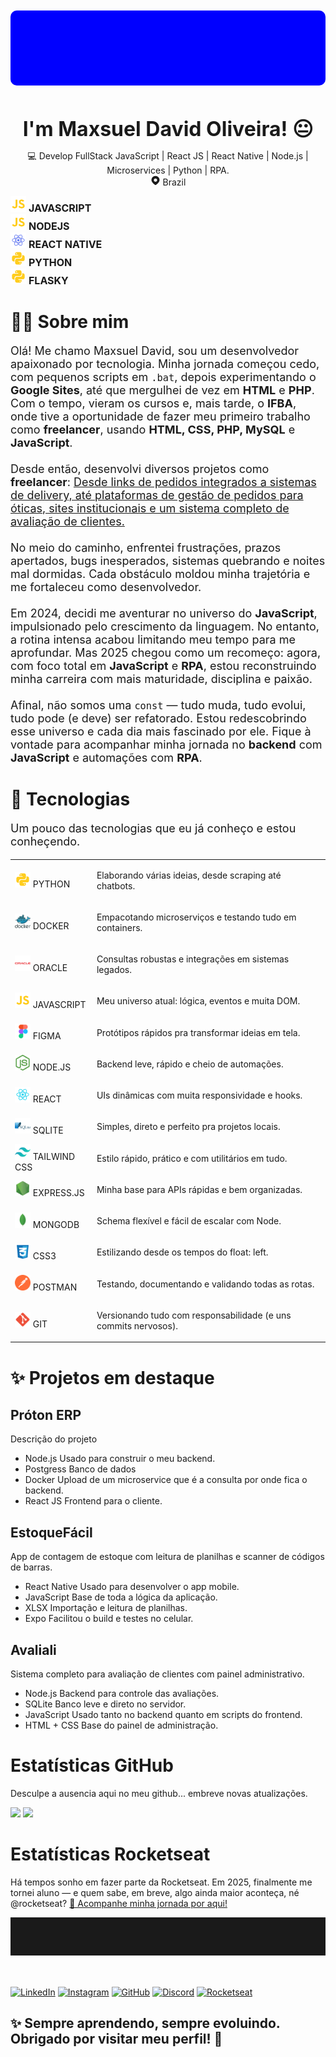 
<div id="page">




<div id="intro">
  <div id="banner-profile" style="width: 100%;
  height: 120px;
  background-color: blue;
  border-radius: 10px;
  margin-top: 10px;
  margin-bottom: 50px;"></div>
  <!-- Imagem/Profile -->
  <!-- <div class="profile-container">
    <img class="center" src="./imgs/profile.jpg" width="170px" height="170px" style="border-radius : 65px 45px 65px 45px; object-fit: cover;" title="Maxsuel por aqui ! 😉😀"/>
  </div> -->
  <h1 align="center" style="border: none; padding: 0; margin: 0; font-size: 2rem;">I'm Maxsuel David Oliveira! 😐</h1>
  <p align="center" class="profile_description" style="">
    💻 Develop FullStack JavaScript | React JS | React Native | Node.js | Microservices | Python | RPA. <br>
    <svg stroke="currentColor" fill="none" stroke-width="0" width="16" height="16" viewBox="0 0 24 24" xmlns="http://www.w3.org/2000/svg" class="text-gray-200"><path fill-rule="evenodd" clip-rule="evenodd" d="M12.0015 1.25C8.17538 1.25 4.52505 3.51253 2.99714 7.08468C1.57518 10.4086 2.34496 13.2373 3.94771 15.6595C5.26177 17.6454 7.17835 19.4178 8.90742 21.0168L8.90824 21.0175C9.23768 21.3222 9.56031 21.6206 9.87066 21.9129L9.87231 21.9145C10.4473 22.4528 11.2112 22.75 12.0015 22.75C12.7919 22.75 13.5558 22.4528 14.1258 21.9144C14.4243 21.6396 14.7286 21.3592 15.039 21.0732C16.7869 19.4628 18.7254 17.672 20.0582 15.6609C21.6591 13.2362 22.4261 10.4045 21.0059 7.08468C19.478 3.51253 15.8277 1.25 12.0015 1.25ZM12 7C9.79086 7 8 8.79086 8 11C8 13.2091 9.79086 15 12 15C14.2091 15 16 13.2091 16 11C16 8.79086 14.2091 7 12 7Z" fill="currentColor"></path></svg> Brazil
  </p>
</div>

<div class="content" id="content-stacks">
  <div class="stacks-container">
  <img src="icons/javascript.svg" width=25>
    <span style="font-size : 16px; font-weight : 700;">JAVASCRIPT</span>
  </div>
  <div class="stacks-container">
    <img src="icons/javascript.svg" width=25>
    <span style="font-size : 16px; font-weight : 700;">NODEJS</span>
  </div>
  <div class="stacks-container">
    <img src="icons/react_native.svg" width=25>
      <span style="font-size : 16px; font-weight : 700;">REACT NATIVE</span>
  </div>
  <div class="stacks-container">
    <img src="icons/python.svg" width=25>
      <span style="font-size : 16px; font-weight : 700;">PYTHON</span>
  </div>
  <div class="stacks-container">
    <img src="icons/python.svg" width=25>
      <span style="font-size : 16px; font-weight : 700;">FLASKY</span>
  </div>
</div>

<div class="content" id="about">
  <h1 id="about_title">👨‍💻 Sobre mim</h1>
  <p style="font-size: 18px;">
  Olá! Me chamo Maxsuel David, sou um desenvolvedor apaixonado por tecnologia. Minha jornada começou cedo, com pequenos scripts em <code>.bat</code>, depois experimentando o <b>Google Sites</b>, até que mergulhei de vez em <b>HTML</b> e <b>PHP</b>. Com o tempo, vieram os cursos e, mais tarde, o <b>IFBA</b>, onde tive a oportunidade de fazer meu primeiro trabalho como <b>freelancer</b>, usando <b>HTML, CSS, PHP, MySQL</b> e <b>JavaScript</b>.<br><br>
  Desde então, desenvolvi diversos projetos como <b>freelancer</b>: <u>Desde links de pedidos integrados a sistemas de delivery, até plataformas de gestão de pedidos para óticas, sites institucionais e um sistema completo de avaliação de clientes.</u><br><br>
  No meio do caminho, enfrentei frustrações, prazos apertados, bugs inesperados, sistemas quebrando e noites mal dormidas. Cada obstáculo moldou minha trajetória e me fortaleceu como desenvolvedor.<br><br>
  Em 2024, decidi me aventurar no universo do <b>JavaScript</b>, impulsionado pelo crescimento da linguagem. No entanto, a rotina intensa acabou limitando meu tempo para me aprofundar. Mas 2025 chegou como um recomeço: agora, com foco total em <b>JavaScript</b> e <b>RPA</b>, estou reconstruindo minha carreira com mais maturidade, disciplina e paixão.<br><br>
  Afinal, não somos uma <code>const</code> — tudo muda, tudo evolui, tudo pode (e deve) ser refatorado. Estou redescobrindo esse universo e cada dia mais fascinado por ele. Fique à vontade para acompanhar minha jornada no <b>backend</b> com <b>JavaScript</b> e automações com <b>RPA</b>.
</p>
</div>

<div class="content" id="stacks">
  <h1 id="stacks-title">🚀 Tecnologias</h1>
  <p style="font-size : 18px">
  Um pouco das tecnologias que eu já conheço e estou conheçendo.
  </p>
<table>
<tbody>
<tr>
  <td>
    <div class="stacks-container">
      <img src="icons/python.svg" width="25">
      <span class="sub-title">PYTHON</span>
    </div>
  </td>
  <td>
    <p class="stacks-text">
      Elaborando várias ideias, desde scraping até chatbots.
    </p>
  </td>
</tr>
<tr>
  <td>
    <div class="stacks-container">
      <img src="icons/docker.svg" width="25">
      <span class="sub-title">DOCKER</span>
    </div>
  </td>
  <td>
    <p class="stacks-text">
      Empacotando microserviços e testando tudo em containers.
    </p>
  </td>
</tr>
<tr>
  <td>
    <div class="stacks-container">
      <img src="icons/oracle.svg" width="25">
      <span class="sub-title">ORACLE</span>
    </div>
  </td>
  <td>
    <p class="stacks-text">
      Consultas robustas e integrações em sistemas legados.
    </p>
  </td>
</tr>
<tr>
  <td>
    <div class="stacks-container">
      <img src="icons/javascript.svg" width="25">
      <span class="sub-title">JAVASCRIPT</span>
    </div>
  </td>
  <td>
    <p class="stacks-text">
      Meu universo atual: lógica, eventos e muita DOM.
    </p>
  </td>
</tr>
<tr>
  <td>
    <div class="stacks-container">
      <img src="icons/figma.svg" width="25">
      <span class="sub-title">FIGMA</span>
    </div>
  </td>
  <td>
    <p class="stacks-text">
      Protótipos rápidos pra transformar ideias em tela.
    </p>
  </td>
</tr>
<tr>
  <td>
    <div class="stacks-container">
      <img src="icons/nodejs.svg" width="25">
      <span class="sub-title">NODE.JS</span>
    </div>
  </td>
  <td>
    <p class="stacks-text">
      Backend leve, rápido e cheio de automações.
    </p>
  </td>
</tr>
<tr>
  <td>
    <div class="stacks-container">
      <img src="icons/react.svg" width="25">
      <span class="sub-title">REACT</span>
    </div>
  </td>
  <td>
    <p class="stacks-text">
      UIs dinâmicas com muita responsividade e hooks.
    </p>
  </td>
</tr>
<tr>
  <td>
    <div class="stacks-container">
      <img src="icons/sqlite.svg" width="25">
      <span class="sub-title">SQLITE</span>
    </div>
  </td>
  <td>
    <p class="stacks-text">
      Simples, direto e perfeito pra projetos locais.
    </p>
  </td>
</tr>
<tr>
  <td>
    <div class="stacks-container">
      <img src="icons/tailwindcss.svg" width="25">
      <span class="sub-title">TAILWIND CSS</span>
    </div>
  </td>
  <td>
    <p class="stacks-text">
      Estilo rápido, prático e com utilitários em tudo.
    </p>
  </td>
</tr>
<tr>
  <td>
    <div class="stacks-container">
      <img src="icons/express.svg" width="25">
      <span class="sub-title">EXPRESS.JS</span>
    </div>
  </td>
  <td>
    <p class="stacks-text">
      Minha base para APIs rápidas e bem organizadas.
    </p>
  </td>
</tr>
<tr>
  <td>
    <div class="stacks-container">
      <img src="icons/mongo.svg" width="25">
      <span class="sub-title">MONGODB</span>
    </div>
  </td>
  <td>
    <p class="stacks-text">
      Schema flexível e fácil de escalar com Node.
    </p>
  </td>
</tr>
<tr>
  <td>
    <div class="stacks-container">
      <img src="icons/css.svg" width="25">
      <span class="sub-title">CSS3</span>
    </div>
  </td>
  <td>
    <p class="stacks-text">
      Estilizando desde os tempos do float: left.
    </p>
  </td>
</tr>
<tr>
  <td>
    <div class="stacks-container">
      <img src="icons/postman.svg" width="25">
      <span class="sub-title">POSTMAN</span>
    </div>
  </td>
  <td>
    <p class="stacks-text">
      Testando, documentando e validando todas as rotas.
    </p>
  </td>
</tr>
<tr>
  <td>
    <div class="stacks-container">
      <img src="icons/git.svg" width="25">
      <span class="sub-title">GIT</span>
    </div>
  </td>
  <td>
    <p class="stacks-text">
      Versionando tudo com responsabilidade (e uns commits nervosos).
    </p>
  </td>
</tr>
</tbody>
</table>
</div>

<div class="content" id="projects">
  <h1 id="project-title">
  ✨ Projetos em destaque
  </h1>
  <div class="project-container">
    <h2>
      Próton ERP
    </h2>
    <p>
      Descrição do projeto
    </p>
    <ul>
      <li>
        Node.js <span> Usado para construir o meu backend.</span>
      </li>
      <li>
        Postgress <span>Banco de dados</span>
      </li>
      <li>
        Docker <span>Upload de um microservice que é a consulta por onde fica o backend.</span>
      </li>
      <li>
        React JS <span> Frontend para o cliente.</span>
      </li>
    </ul>
  </div>
  <div class="project-container">
    <h2>EstoqueFácil</h2>
    <p>
      App de contagem de estoque com leitura de planilhas e scanner de códigos de barras.
    </p>
    <ul>
      <li>
        React Native <span>Usado para desenvolver o app mobile.</span>
      </li>
      <li>
        JavaScript <span>Base de toda a lógica da aplicação.</span>
      </li>
      <li>
        XLSX <span>Importação e leitura de planilhas.</span>
      </li>
      <li>
        Expo <span>Facilitou o build e testes no celular.</span>
      </li>
    </ul>
  </div>
  <div class="project-container">
    <h2>Avaliali</h2>
    <p>
      Sistema completo para avaliação de clientes com painel administrativo.
    </p>
    <ul>
      <li>
        Node.js <span>Backend para controle das avaliações.</span>
      </li>
      <li>
        SQLite <span>Banco leve e direto no servidor.</span>
      </li>
      <li>
        JavaScript <span>Usado tanto no backend quanto em scripts do frontend.</span>
      </li>
      <li>
        HTML + CSS <span>Base do painel de administração.</span>
      </li>
    </ul>
  </div>
</div>

<div id="statics">
<div id="statics-intro">
  <h1 id="statics-title">
    Estatísticas GitHub
  </h1>
  <p>
  Desculpe a ausencia aqui no meu github... embreve novas atualizações.
  </p>
</div>
<div class="statics-container__imgs">
<img
  height="180em"
  src="https://github-readme-stats.vercel.app/api?username=MaxsuelOliveira&show_icons=true&theme=vue-dark&include_all_commits=true&count_private=true"
/>
<img
  height="180em"
  src="https://github-readme-stats.vercel.app/api/top-langs/?username=MaxsuelOliveira&layout=compact&langs_count=8&theme=vue-dark"
/>
</div>
</div>

<div id="statics-rocktseat">
  <div id="statics-rocktseat__intro">
    <h1 id="statics-rocktseat__title">
      Estatísticas Rocketseat
    </h1>
  <p>
  Há tempos sonho em fazer parte da Rocketseat. Em 2025, finalmente me tornei aluno — e quem sabe, em breve, algo ainda maior aconteça, né @rocketseat? <a href="https://app.rocketseat.com.br/me/md-04583" title="Dá um pulo aqui" target="new_blank">🚀 Acompanhe minha jornada por aqui!</a>
  </p>
  </div>
</div>

<hr style="padding : 30px; display: flex; aling-items: center; margin-bottom: 50px;"

<div class="content" id="social">
  <div class="">

  [![LinkedIn](https://img.shields.io/badge/LinkedIn-0077B5?style=for-the-badge&logo=linkedin&logoColor=white)](https://www.linkedin.com/in/)
  [![Instagram](https://img.shields.io/badge/Instagram-E4405F?style=for-the-badge&logo=instagram&logoColor=white)](https://instagram.com/)
  [![GitHub](https://img.shields.io/badge/GitHub-181717?style=for-the-badge&logo=github&logoColor=white)](https://github.com/MaxsuelOliveira)
  [![Discord](https://img.shields.io/badge/Discord-181717?style=for-the-badge&logo=discord&logoColor=white)](https://github.com/)
  [![Rocketseat](https://img.shields.io/badge/Rocketseat-181717?style=for-the-badge&logo=rocketseat&logoColor=white)](https://app.rocketseat.com.br/me/md-04583)

  </div>
  <div class="">
    <h2>
    ✨ Sempre aprendendo, sempre evoluindo. Obrigado por visitar meu perfil! 🚀
    </h2>
  </div>
</div>
</div>